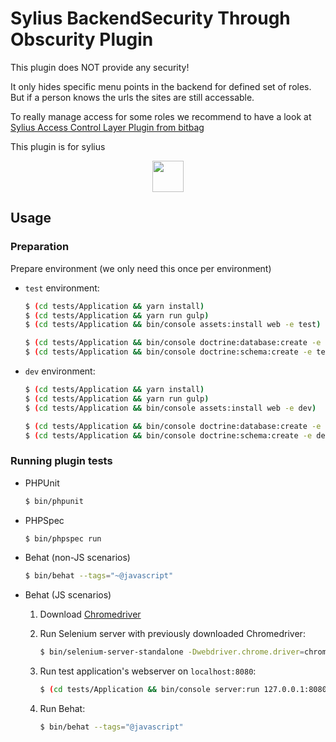 Sylius BackendSecurity Through Obscurity Plugin
===============================================

This plugin does NOT provide any security!

It only hides specific menu points in the backend for defined set of roles.
But if a person knows the urls the sites are still accessable.

To really manage access for some roles we recommend to have a look at 
[Sylius Access Control Layer Plugin from bitbag](https://bitbag.shop/products/sylius-access-control-layer)

This plugin is for sylius
<p align="center">
    <a href="https://sylius.com" target="_blank">
        <img height="50" src="https://demo.sylius.com/assets/shop/img/logo.png" />
    </a>
</p>

## Usage

### Preparation

  Prepare environment (we only need this once per environment)

  - `test` environment:

    ```bash
    $ (cd tests/Application && yarn install)
    $ (cd tests/Application && yarn run gulp)
    $ (cd tests/Application && bin/console assets:install web -e test)
    
    $ (cd tests/Application && bin/console doctrine:database:create -e test)
    $ (cd tests/Application && bin/console doctrine:schema:create -e test) 
    ```
    
  - `dev` environment:

    ```bash
    $ (cd tests/Application && yarn install)
    $ (cd tests/Application && yarn run gulp)
    $ (cd tests/Application && bin/console assets:install web -e dev)
    
    $ (cd tests/Application && bin/console doctrine:database:create -e dev)
    $ (cd tests/Application && bin/console doctrine:schema:create -e dev) 
    ```

### Running plugin tests

  - PHPUnit

    ```bash
    $ bin/phpunit
    ```

  - PHPSpec

    ```bash
    $ bin/phpspec run
    ```

  - Behat (non-JS scenarios)

    ```bash
    $ bin/behat --tags="~@javascript"
    ```

  - Behat (JS scenarios)
 
    1. Download [Chromedriver](https://sites.google.com/a/chromium.org/chromedriver/)
    
    2. Run Selenium server with previously downloaded Chromedriver:
    
        ```bash
        $ bin/selenium-server-standalone -Dwebdriver.chrome.driver=chromedriver
        ```
    3. Run test application's webserver on `localhost:8080`:
    
        ```bash
        $ (cd tests/Application && bin/console server:run 127.0.0.1:8080 -d web -e test)
        ```
    
    4. Run Behat:
    
        ```bash
        $ bin/behat --tags="@javascript"
        ```
